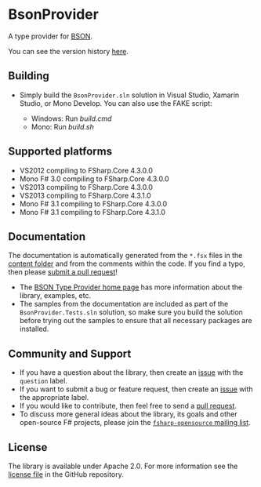 BsonProvider
============

A type provider for [BSON][bson_spec].

You can see the version history [here][release_notes].

Building
--------

  - Simply build the `BsonProvider.sln` solution in Visual Studio, Xamarin Studio, or Mono Develop.
    You can also use the FAKE script:

      * Windows: Run _build.cmd_
      * Mono: Run _build.sh_

Supported platforms
-------------------

  - VS2012 compiling to FSharp.Core 4.3.0.0
  - Mono F# 3.0 compiling to FSharp.Core 4.3.0.0
  - VS2013 compiling to FSharp.Core 4.3.0.0
  - VS2013 compiling to FSharp.Core 4.3.1.0
  - Mono F# 3.1 compiling to FSharp.Core 4.3.0.0
  - Mono F# 3.1 compiling to FSharp.Core 4.3.1.0

Documentation
-------------

The documentation is automatically generated from the `*.fsx` files in the [content folder][docs_content]
and from the comments within the code. If you find a typo, then please [submit a pull request][pull_requests]!

  - The [BSON Type Provider home page][home_page] has more information about the library, examples, etc.
  - The samples from the documentation are included as part of the `BsonProvider.Tests.sln` solution,
    so make sure you build the solution before trying out the samples to ensure that all necessary packages are installed.

Community and Support
---------------------

  - If you have a question about the library, then create an [issue][issues] with the `question` label.
  - If you want to submit a bug or feature request, then create an [issue][issues] with the appropriate label.
  - If you would like to contribute, then feel free to send a [pull request][pull_requests].
  - To discuss more general ideas about the library, its goals and other open-source F# projects,
    please join the [`fsharp-opensource` mailing list][google_group].

License
-------

The library is available under Apache 2.0. For more information see the [license file][license] in the GitHub repository.

  [bson_spec]:     http://bsonspec.org
  [docs_content]:  docs/content
  [google_group]:  http://groups.google.com/group/fsharp-opensource
  [home_page]:     http://visemet.github.io/FSharp.Data.Bson
  [issues]:        https://github.com/visemet/FSharp.Data.Bson/issues
  [license]:       LICENSE.md
  [pull_requests]: https://github.com/visemet/FSharp.Data.Bson/pulls
  [release_notes]: RELEASE_NOTES.md
